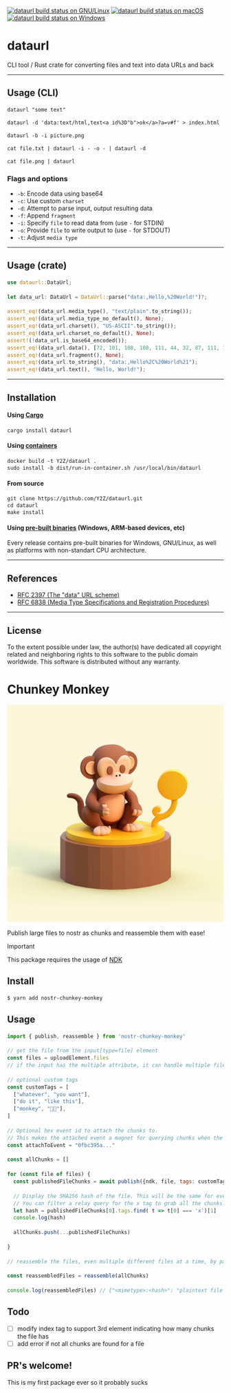 [![dataurl build status on GNU/Linux](https://github.com/Y2Z/dataurl/workflows/GNU%2FLinux/badge.svg)](https://github.com/Y2Z/dataurl/actions?query=workflow%3AGNU%2FLinux)
[![dataurl build status on macOS](https://github.com/Y2Z/dataurl/workflows/macOS/badge.svg)](https://github.com/Y2Z/dataurl/actions?query=workflow%3AmacOS)
[![dataurl build status on Windows](https://github.com/Y2Z/dataurl/workflows/Windows/badge.svg)](https://github.com/Y2Z/dataurl/actions?query=workflow%3AWindows)

# dataurl

CLI tool / Rust crate for converting files and text into data URLs and back


---------------------------------------------------


## Usage (CLI)

```console
dataurl "some text"
```

```console
dataurl -d 'data:text/html,text<a id%3D"b">ok</a>?a=v#f' > index.html
```

```console
dataurl -b -i picture.png
```

```console
cat file.txt | dataurl -i - -o - | dataurl -d
```

```console
cat file.png | dataurl
```

### Flags and options

 - `-b`: Encode data using base64
 - `-c`: Use custom `charset`
 - `-d`: Attempt to parse input, output resulting data
 - `-f`: Append `fragment`
 - `-i`: Specify `file` to read data from (use `-` for STDIN)
 - `-o`: Provide `file` to write output to (use `-` for STDOUT)
 - `-t`: Adjust `media type`


---------------------------------------------------


## Usage (crate)

```rust
use dataurl::DataUrl;

let data_url: DataUrl = DataUrl::parse("data:,Hello,%20World!")?;

assert_eq!(data_url.media_type(), "text/plain".to_string());
assert_eq!(data_url.media_type_no_default(), None);
assert_eq!(data_url.charset(), "US-ASCII".to_string());
assert_eq!(data_url.charset_no_default(), None);
assert!(!data_url.is_base64_encoded());
assert_eq!(data_url.data(), [72, 101, 108, 108, 111, 44, 32, 87, 111, 114, 108, 100, 33]);
assert_eq!(data_url.fragment(), None);
assert_eq!(data_url.to_string(), "data:,Hello%2C%20World%21");
assert_eq!(data_url.text(), "Hello, World!");
```


---------------------------------------------------


## Installation

#### Using [Cargo](https://crates.io/crates/dataurl)

```console
cargo install dataurl
```

#### Using [containers](https://www.docker.com/)

```console
docker build -t Y2Z/dataurl .
sudo install -b dist/run-in-container.sh /usr/local/bin/dataurl
```

#### From source

```console
git clone https://github.com/Y2Z/dataurl.git
cd dataurl
make install
```

#### Using [pre-built binaries](https://github.com/Y2Z/dataurl/releases) (Windows, ARM-based devices, etc)

Every release contains pre-built binaries for Windows, GNU/Linux, as well as platforms with non-standart CPU architecture.


---------------------------------------------------


## References

 - [RFC 2397 (The "data" URL scheme)](https://datatracker.ietf.org/doc/html/rfc2397)
 - [RFC 6838 (Media Type Specifications and Registration Procedures)](https://datatracker.ietf.org/doc/html/rfc6838)


---------------------------------------------------


## License

To the extent possible under law, the author(s) have dedicated all copyright related and neighboring rights to this software to the public domain worldwide.
This software is distributed without any warranty.

# Chunkey Monkey

![Chunkey Monkey](chunkeymonkey.png)

Publish large files to nostr as chunks and reassemble them with ease!

> [!IMPORTANT]
> This package requires the usage of [NDK](https://github.com/nostr-dev-kit/ndk#installation)

## Install

``` bash
$ yarn add nostr-chunkey-monkey
```

## Usage

``` javascript
import { publish, reassemble } from 'nostr-chunkey-monkey'

// get the file from the input[type=file] element
const files = uploadElement.files
// if the input has the multiple attribute, it can handle multiple files at once

// optional custom tags
const customTags = [
  ["whatever", "you want"],
  ["do it", "like this"],
  ["monkey", "🐒🍌"],
]

// Optional hex event id to attach the chunks to.
// This makes the attached event a magnet for querying chunks when the chunked file hash isn't known: Filter { kinds: 5391, #e <attached> }
const attachToEvent = "0fbc395a..." 

const allChunks = []

for (const file of files) {
  const publishedFileChunks = await publish({ndk, file, tags: customTags, attach: attachToEvent })

  // Display the SHA256 hash of the file. This will be the same for every chunk, so you can use it as the identifier of the group of chunks.
  // You can filter a relay query for the x tag to grab all the chunks.
  let hash = publishedFileChunks[0].tags.find( t => t[0] === 'x')[1] 
  console.log(hash)

  allChunks.push(...publishedFileChunks)

}

// reassemble the files, even multiple different files at a time, by passing chunk events into reassemble()

const reassembledFiles = reassemble(allChunks)

console.log(reassembledFiles) // {"<mimetype>:<hash>": "plaintext file contents", ...}

```

## Todo

- [ ] modify index tag to support 3rd element indicating how many chunks the file has
- [ ] add error if not all chunks are found for a file

## PR's welcome!

This is my first package ever so it probably sucks
